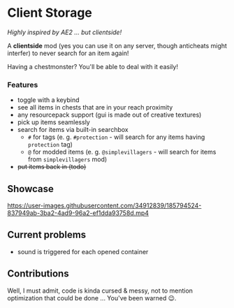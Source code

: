 # Client Storage

*Highly inspired by AE2 ... but clientside!*

A **clientside** mod (yes you can use it on any server,
though anticheats might interfer) to never search
for an item again!

Having a chestmonster? You'll be able to deal with it
easily!

### Features
* toggle with a keybind
* see all items in chests that are in your reach proximity
* any resourcepack support (gui is made out of creative textures)
* pick up items seamlessly
* search for items via built-in searchbox
    * `#` for tags (e. g. `#protection` - will search for any items having `protection` tag) 
    * `@` for modded items (e. g. `@simplevillagers` - will search for items from `simplevillagers` mod)
* ~~put items back in (todo)~~

## Showcase


https://user-images.githubusercontent.com/34912839/185794524-837949ab-3ba2-4ad9-96a2-ef1dda93758d.mp4


## Current problems
* sound is triggered for each opened container

## Contributions

Well, I must admit, code is kinda
cursed & messy, not to mention optimization
that could be done ... You've been warned :wink:.
